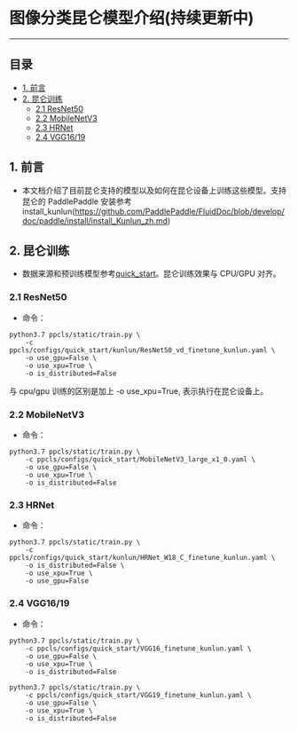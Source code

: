 # 图像分类昆仑模型介绍(持续更新中)
------
## 目录
* [1. 前言](#1)
* [2. 昆仑训练](#2)
	* [2.1 ResNet50](#2.1)
	* [2.2 MobileNetV3](#2.2)
	* [2.3 HRNet](#2.3)
	* [2.4 VGG16/19](#2.4)

 <a name='1'></a>

## 1. 前言

* 本文档介绍了目前昆仑支持的模型以及如何在昆仑设备上训练这些模型。支持昆仑的 PaddlePaddle 安装参考 install_kunlun(https://github.com/PaddlePaddle/FluidDoc/blob/develop/doc/paddle/install/install_Kunlun_zh.md)

<a name='2'></a>

## 2. 昆仑训练
* 数据来源和预训练模型参考[quick_start](../quick_start/quick_start_classification_new_user.md)。昆仑训练效果与 CPU/GPU 对齐。

<a name='2.1'></a>

### 2.1 ResNet50
* 命令：

```shell
python3.7 ppcls/static/train.py \
    -c ppcls/configs/quick_start/kunlun/ResNet50_vd_finetune_kunlun.yaml \
    -o use_gpu=False \
    -o use_xpu=True \
    -o is_distributed=False
```

与 cpu/gpu 训练的区别是加上 -o use_xpu=True, 表示执行在昆仑设备上。

 <a name='2.2'></a>

### 2.2 MobileNetV3
* 命令：

```shell
python3.7 ppcls/static/train.py \
    -c ppcls/configs/quick_start/MobileNetV3_large_x1_0.yaml \
    -o use_gpu=False \
    -o use_xpu=True \
    -o is_distributed=False
```

<a name='2.3'></a>

### 2.3 HRNet
* 命令：

```shell
python3.7 ppcls/static/train.py \
    -c ppcls/configs/quick_start/kunlun/HRNet_W18_C_finetune_kunlun.yaml \
    -o is_distributed=False \
    -o use_xpu=True \
    -o use_gpu=False
```

<a name='2.4'></a>

### 2.4 VGG16/19
* 命令：

```shell
python3.7 ppcls/static/train.py \
    -c ppcls/configs/quick_start/VGG16_finetune_kunlun.yaml \
    -o use_gpu=False \
    -o use_xpu=True \
    -o is_distributed=False
```
```shell
python3.7 ppcls/static/train.py \
    -c ppcls/configs/quick_start/VGG19_finetune_kunlun.yaml \
    -o use_gpu=False \
    -o use_xpu=True \
    -o is_distributed=False
```
